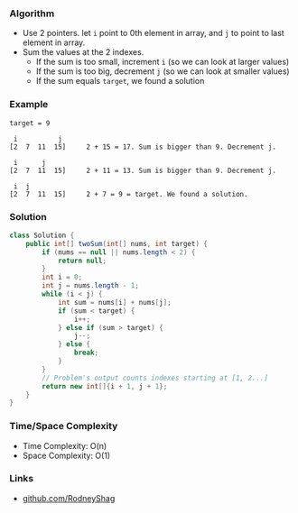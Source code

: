 ### Algorithm

- Use 2 pointers. let `i` point to 0th element in array, and `j` to point to last element in array.
- Sum the values at the 2 indexes.
    - If the sum is too small, increment `i` (so we can look at  larger values)
    - If the sum is too   big, decrement `j` (so we can look at smaller values)
    - If the sum equals `target`, we found a solution

### Example

```
target = 9

 i          j
[2  7  11  15]     2 + 15 = 17. Sum is bigger than 9. Decrement j.

 i      j
[2  7  11  15]     2 + 11 = 13. Sum is bigger than 9. Decrement j.

 i  j
[2  7  11  15]     2 + 7 = 9 = target. We found a solution.
```

### Solution

```java
class Solution {
    public int[] twoSum(int[] nums, int target) {
        if (nums == null || nums.length < 2) {
            return null;
        }
        int i = 0;
        int j = nums.length - 1;
        while (i < j) {
            int sum = nums[i] + nums[j];
            if (sum < target) {
                i++;
            } else if (sum > target) {
                j--;
            } else {
                break;
            }
        }
        // Problem's output counts indexes starting at [1, 2...]
        return new int[]{i + 1, j + 1};
    }
}
```

### Time/Space Complexity

-  Time Complexity: O(n)
- Space Complexity: O(1)

### Links

- [github.com/RodneyShag](https://github.com/RodneyShag)

